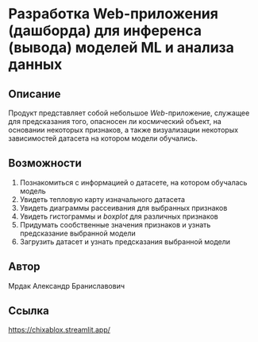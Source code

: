 # Разработка Web-приложения (дашборда) для инференса (вывода) моделей ML и анализа данных

## Описание
Продукт представляет собой небольшое *Web*-приложение, служащее для 
предсказания того, опасносен ли космический объект, на основании некоторых признаков, а также
визуализации некоторых зависимостей датасета на котором модели обучались.

## Возможности
1. Познакомиться с информацией о датасете, на котором обучалась модель
2. Увидеть тепловую карту изначального датасета
3. Увидеть диаграммы рассеивания для выбранных признаков
4. Увидеть гистограммы и *boxplot* для различных признаков
5. Придумать сообственные значения признаков и узнать предсказание выбранной модели
6. Загрузить датасет и узнать предсказания выбранной модели

## Автор
Мрдак Александр Браниславович

## Ссылка
https://chixablox.streamlit.app/
